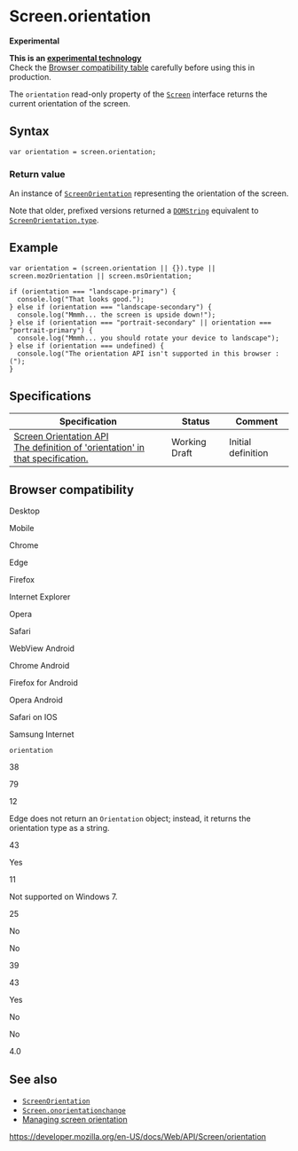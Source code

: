 Screen.orientation
==================

**Experimental**

**This is an [experimental technology](https://developer.mozilla.org/en-US/docs/MDN/Guidelines/Conventions_definitions#experimental)**  
Check the [Browser compatibility table](#browser_compatibility) carefully before using this in production.

The `orientation` read-only property of the [`Screen`](../screen) interface returns the current orientation of the screen.

Syntax
------

    var orientation = screen.orientation;

### Return value

An instance of [`ScreenOrientation`](../screenorientation) representing the orientation of the screen.

Note that older, prefixed versions returned a [`DOMString`](../domstring) equivalent to [`ScreenOrientation.type`](../screenorientation/type).

Example
-------

    var orientation = (screen.orientation || {}).type || screen.mozOrientation || screen.msOrientation;

    if (orientation === "landscape-primary") {
      console.log("That looks good.");
    } else if (orientation === "landscape-secondary") {
      console.log("Mmmh... the screen is upside down!");
    } else if (orientation === "portrait-secondary" || orientation === "portrait-primary") {
      console.log("Mmmh... you should rotate your device to landscape");
    } else if (orientation === undefined) {
      console.log("The orientation API isn't supported in this browser :(");
    }

Specifications
--------------

<table><thead><tr class="header"><th>Specification</th><th>Status</th><th>Comment</th></tr></thead><tbody><tr class="odd"><td><a href="https://w3c.github.io/screen-orientation/#dom-screen-orientation">Screen Orientation API<br />
<span class="small">The definition of 'orientation' in that specification.</span></a></td><td><span class="spec-wd">Working Draft</span></td><td>Initial definition</td></tr></tbody></table>

Browser compatibility
---------------------

Desktop

Mobile

Chrome

Edge

Firefox

Internet Explorer

Opera

Safari

WebView Android

Chrome Android

Firefox for Android

Opera Android

Safari on IOS

Samsung Internet

`orientation`

38

79

12

Edge does not return an `Orientation` object; instead, it returns the orientation type as a string.

43

Yes

11

Not supported on Windows 7.

25

No

No

39

43

Yes

No

No

4.0

See also
--------

-   [`ScreenOrientation`](../screenorientation)
-   [`Screen.onorientationchange`](onorientationchange)
-   [Managing screen orientation](../css_object_model/managing_screen_orientation)

<a href="https://developer.mozilla.org/en-US/docs/Web/API/Screen/orientation" class="_attribution-link">https://developer.mozilla.org/en-US/docs/Web/API/Screen/orientation</a>

